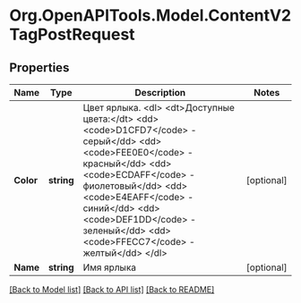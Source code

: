 # Org.OpenAPITools.Model.ContentV2TagPostRequest

## Properties

Name | Type | Description | Notes
------------ | ------------- | ------------- | -------------
**Color** | **string** | Цвет ярлыка. &lt;dl&gt; &lt;dt&gt;Доступные цвета:&lt;/dt&gt; &lt;dd&gt;&lt;code&gt;D1CFD7&lt;/code&gt; - серый&lt;/dd&gt; &lt;dd&gt;&lt;code&gt;FEE0E0&lt;/code&gt; - красный&lt;/dd&gt; &lt;dd&gt;&lt;code&gt;ECDAFF&lt;/code&gt; - фиолетовый&lt;/dd&gt; &lt;dd&gt;&lt;code&gt;E4EAFF&lt;/code&gt; - синий&lt;/dd&gt; &lt;dd&gt;&lt;code&gt;DEF1DD&lt;/code&gt; - зеленый&lt;/dd&gt; &lt;dd&gt;&lt;code&gt;FFECC7&lt;/code&gt; - желтый&lt;/dd&gt; &lt;/dl&gt;  | [optional] 
**Name** | **string** | Имя ярлыка | [optional] 

[[Back to Model list]](../README.md#documentation-for-models) [[Back to API list]](../README.md#documentation-for-api-endpoints) [[Back to README]](../README.md)

